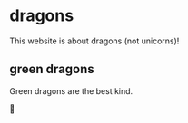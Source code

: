 # dragons

This website is about dragons (not unicorns)!

## green dragons

Green dragons are the best kind.

:tada:
